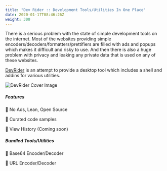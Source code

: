 ```yaml
---
title: "Dev Rider :: Development Tools/Utilities In One Place"
date: 2020-01-17T08:46:26Z
weight: 300
---
```


There is a serious problem with the state of simple development tools on the internet. 
Most of the websites providing simple encoders/decoders/formatters/prettifiers are filled with ads and popups which makes it difficult and risky to use.
And then there is also a huge problem with privacy and leaking any private data that is used on any of these websites.

[DevRider](https://github.com/namuan/dev-rider) is an attempt to provide a desktop tool which includes a shell and addins for various utilities.

![DevRider Cover Image](/images/devrider-cover-image.png)

##### Features

🚀 No Ads, Lean, Open Source

🚀 Curated code samples

🚀 View History (Coming soon)

##### Bundled Tools/Utilities

🚀 Base64 Encoder/Decoder

🚀 URL Encoder/Decoder